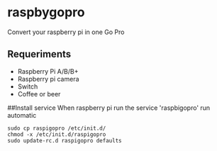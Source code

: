 raspbygopro
===========

Convert your raspberry pi in one Go Pro

## Requeriments
- Raspberry Pi A/B/B+
- Raspberry pi camera
- Switch
- Coffee or beer

##Install service
When raspberry pi run the service 'raspbigopro' run automatic
```
sudo cp raspigopro /etc/init.d/
chmod -x /etc/init.d/raspigopro
sudo update-rc.d raspigopro defaults
```
